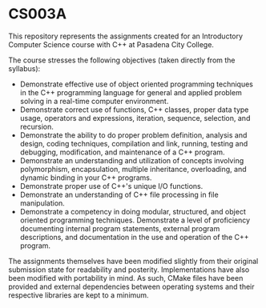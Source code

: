 # CS003A
This repository represents the assignments created for an Introductory Computer Science course with C++ at Pasadena City College.

The course stresses the following objectives (taken directly from the syllabus):
- Demonstrate effective use of object oriented programming techniques in the C++ programming language for general and applied problem solving in a real-time computer environment.
- Demonstrate correct use of functions, C++ classes, proper data type usage, operators and expressions, iteration, sequence, selection, and recursion.
- Demonstrate the ability to do proper problem definition, analysis and design, coding techniques, compilation and link, running, testing and debugging, modification, and maintenance of a C++ program.
- Demonstrate an understanding and utilization of concepts involving polymorphism, encapsulation, multiple inheritance, overloading, and dynamic binding in your C++ programs.
- Demonstrate proper use of C++'s unique I/O functions.
- Demonstrate an understanding of C++ file processing in file manipulation.
- Demonstrate a competency in doing modular, structured, and object oriented programming techniques. Demonstrate a level of proficiency documenting internal program statements, external program descriptions, and documentation in the use and operation of the C++ program.

The assignments themselves have been modified slightly from their original submission state for readability and posterity. Implementations have also been modified with portability in mind. As such, CMake files have been provided and external dependencies between operating systems and their respective libraries are kept to a minimum.
